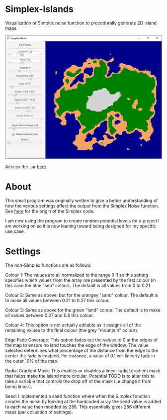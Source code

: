# Simplex-Islands
Visualization of Simplex noise function to procedurally generate 2D island maps

![Screenshot of v0.1](https://raw.githubusercontent.com/dunctait/Simplex-Islands/master/Screenshot.png)

Access the .jar [here](https://raw.githubusercontent.com/dunctait/Simplex-Islands/master/Simplex%20Islands.jar).

# About

This small program was originally written to give a better understanding of how the various settings affect the output from the Simplex Noise function. See [here](http://staffwww.itn.liu.se/~stegu/simplexnoise/simplexnoise.pdf) for the origin of the Simplex code.

I am now using the program to create random potential levels for a project I am working on so it is now leaning toward being designed for my specific use case.

# Settings

The non-Simplex functions are as follows:

Colour 1: The values are all normalized to the range 0-1 so this setting specifies which values from the array are presented by the first colour (in this case the blue "sea" colour). The default is all values from 0 to 0.21.

Colour 2: Same as above, but for the orangey "sand" colour. The default is to make all values between 0.21 to 0.27 this colour.

Colour 3: Same as above for the green "land" colour. The default is to make all values between 0.27 and 0.6 this colour.

Colour 4: This option is not actually editable as it assigns all of the remaining values to the final colour (the grey "mountain" colour).

Edge Fade Coverage: This option fades out the values to 0 at the edges of the map to ensure no land touches the edge of the window. The value selected determines what percentage of the distance from the edge to the center the fade is enabled. For instance, a value of 0.1 will linearly fade in the outer 10% of the map.

Radial Gradient Mask: This enables or disables a linear radial gradient mask that helps make the island more circular. Potential TODO is to alter this to take a variable that controls the drop off of the mask (i.e change it from being linear).

Seed: I implemented a seed function where when the Simplex function creates the noise by looking at the hardcoded array the seed value is added to each value then modded by 255. This essentially gives 256 different maps (per collection of settings).